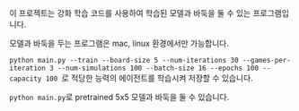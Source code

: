 이 프로젝트는 강화 학습 코드를 사용하여 학습된 모델과 바둑을 둘 수 있는 프로그램입니다.

모델과 바둑을 두는 프로그램은 mac, linux 환경에서만 가능합니다.

`python main.py --train --board-size 5 --num-iterations 30 --games-per-iteration 3 --num-simulations 100 --batch-size 16 --epochs 100 --capacity 100 `로 적당한 능력의 에이전트를 학습시켜 저장할 수 있습니다.

`python main.py`로 pretrained 5x5 모델과 바둑을 둘 수 있습니다.